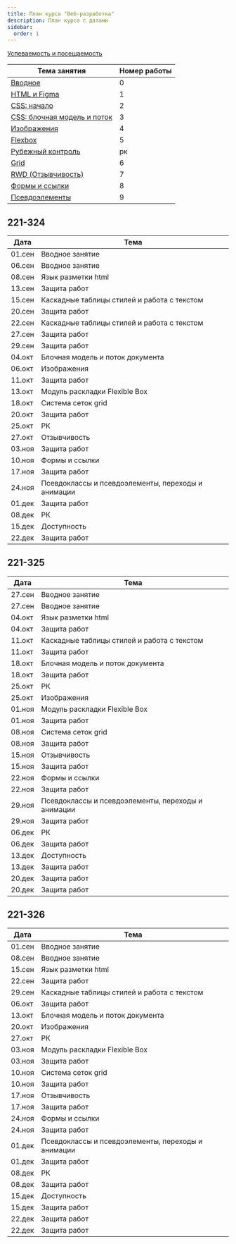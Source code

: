 ```yaml
---
title: План курса "Веб-разработка"
description: План курса с датами
sidebar:
  order: 1
---
```


[Успеваемость и посещаемость](https://drive.google.com/drive/folders/1X9cXEVZBchH0bVzzt8MhHaYC12A17wcC?usp=sharing)

| Тема занятия                                              | Номер работы |
| --------------------------------------------------------- | ------------ |
| [Вводное](/2023/веб-разработка/intro/)                    | 0            |
| [HTML и Figma](/2023/веб-разработка/lab1/)                | 1            |
| [CSS: начало](/2023/веб-разработка/lab2/)                 | 2            |
| [CSS: блочная модель и поток](/2023/веб-разработка/lab3/) | 3            |
| [Изображения](/2023/веб-разработка/lab4/)                 | 4            |
| [Flexbox](/2023/веб-разработка/lab5/)                     | 5            |
| [Рубежный контроль](/2023/веб-разработка/rk-html/)        | рк           |
| [Grid](/2023/веб-разработка/lab6/)                        | 6            |
| [RWD (Отзывчивость)](/2023/веб-разработка/lab7/)          | 7            |
| [Формы и ссылки](/2023/веб-разработка/lab8/)              | 8            |
| [Псевдоэлементы](/2023/веб-разработка/lab9/)              | 9            |

## 221-324

| Дата   | Тема                                               |
| ------ | -------------------------------------------------- |
| 01.сен | Вводное занятие                                    |
| 06.сен | Вводное занятие                                    |
| 08.сен | Язык разметки html                                 |
| 13.сен | Защита работ                                       |
| 15.сен | Каскадные таблицы стилей и работа с текстом        |
| 20.сен | Защита работ                                       |
| 22.сен | Каскадные таблицы стилей и работа с текстом        |
| 27.сен | Защита работ                                       |
| 29.сен | Защита работ                                       |
| 04.окт | Блочная модель и поток документа                   |
| 06.окт | Изображения                                        |
| 11.окт | Защита работ                                       |
| 13.окт | Модуль раскладки Flexible Box                      |
| 18.окт | Система сеток grid                                 |
| 20.окт | Защита работ                                       |
| 25.окт | РК                                                 |
| 27.окт | Отзывчивость                                       |
| 03.ноя | Защита работ                                       |
| 10.ноя | Формы и ссылки                                     |
| 17.ноя | Защита работ                                       |
| 24.ноя | Псевдоклассы и псевдоэлементы, переходы и анимации |
| 01.дек | Защита работ                                       |
| 08.дек | РК                                                 |
| 15.дек | Доступность                                        |
| 22.дек | Защита работ                                       |

## 221-325

| Дата   | Тема                                               |
| ------ | -------------------------------------------------- |
| 27.сен | Вводное занятие                                    |
| 27.сен | Вводное занятие                                    |
| 04.окт | Язык разметки html                                 |
| 04.окт | Защита работ                                       |
| 11.окт | Каскадные таблицы стилей и работа с текстом        |
| 11.окт | Защита работ                                       |
| 18.окт | Блочная модель и поток документа                   |
| 18.окт | Защита работ                                       |
| 25.окт | РК                                                 |
| 25.окт | Изображения                                        |
| 01.ноя | Модуль раскладки Flexible Box                      |
| 01.ноя | Защита работ                                       |
| 08.ноя | Система сеток grid                                 |
| 08.ноя | Защита работ                                       |
| 15.ноя | Отзывчивость                                       |
| 15.ноя | Защита работ                                       |
| 22.ноя | Формы и ссылки                                     |
| 22.ноя | Защита работ                                       |
| 29.ноя | Псевдоклассы и псевдоэлементы, переходы и анимации |
| 29.ноя | Защита работ                                       |
| 06.дек | РК                                                 |
| 06.дек | Защита работ                                       |
| 13.дек | Доступность                                        |
| 13.дек | Защита работ                                       |
| 20.дек | Защита работ                                       |
| 20.дек | Защита работ                                       |

## 221-326

| Дата   | Тема                                               |
| ------ | -------------------------------------------------- |
| 01.сен | Вводное занятие                                    |
| 08.сен | Вводное занятие                                    |
| 15.сен | Язык разметки html                                 |
| 22.сен | Защита работ                                       |
| 29.сен | Каскадные таблицы стилей и работа с текстом        |
| 06.окт | Защита работ                                       |
| 13.окт | Блочная модель и поток документа                   |
| 20.окт | Изображения                                        |
| 27.окт | РК                                                 |
| 03.ноя | Модуль раскладки Flexible Box                      |
| 03.ноя | Защита работ                                       |
| 10.ноя | Система сеток grid                                 |
| 10.ноя | Защита работ                                       |
| 17.ноя | Отзывчивость                                       |
| 17.ноя | Защита работ                                       |
| 24.ноя | Формы и ссылки                                     |
| 24.ноя | Защита работ                                       |
| 01.дек | Псевдоклассы и псевдоэлементы, переходы и анимации |
| 01.дек | Защита работ                                       |
| 08.дек | РК                                                 |
| 08.дек | Защита работ                                       |
| 15.дек | Доступность                                        |
| 15.дек | Защита работ                                       |
| 22.дек | Защита работ                                       |
| 22.дек | Защита работ                                       |
